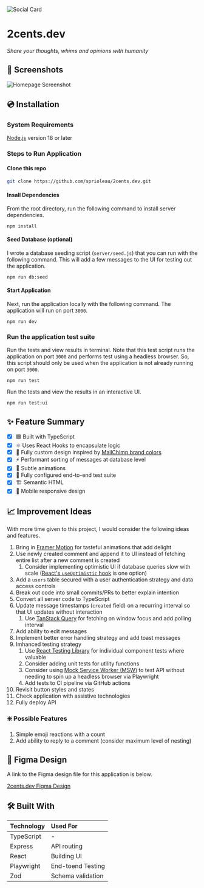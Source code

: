 ![Social Card][social-card-url]

# 2cents.dev

_Share your thoughts, whims and opinions with humanity_

## 📸 Screenshots

![Homepage Screenshot][homepage-screenshot-url]

## 💿 Installation

### System Requirements

[Node.js](https://nodejs.org/en/download) version 18 or later

### Steps to Run Application

#### Clone this repo

```bash
git clone https://github.com/sprioleau/2cents.dev.git
```

#### Insall Dependencies

From the root directory, run the following command to install server dependencies.

```shell
npm install
```

#### Seed Database (optional)

I wrote a database seeding script (`server/seed.js`) that you can run with the following command. This will add a few messages to the UI for testing out the application.

```shell
npm run db:seed
```

#### Start Application

Next, run the application locally with the following command. The application will run on port `3000`.

```shell
npm run dev
```

### Run the application test suite

Run the tests and view results in terminal. Note that this test script runs the application on port `3000` and performs test using a headless browser. So, this script should only be used when the application is not already running on port `3000`.

```shell
npm run test
```

Run the tests and view the results in an interactive UI.

```shell
npm run test:ui
```

## ✨ Feature Summary

- [x] 🟦 Built with TypeScript
- [x] ⚛️ Uses React Hooks to encapsulate logic
- [x] 🎨 Fully custom design inspired by [MailChimp brand colors](https://ux.mailchimp.com/patterns/color)
- [x] ⚡️ Performant sorting of messages at database level
- [x] 💫 Subtle animations
- [x] 🧪 Fully configured end-to-end test suite
- [x] 🏗️ Semantic HTML
- [x] 📱 Mobile responsive design

## 📈 Improvement Ideas

With more time given to this project, I would consider the following ideas and features.

1. Bring in [Framer Motion](https://www.framer.com/motion/) for tasteful animations that add delight
2. Use newly created comment and append it to UI instead of fetching entire list after a new comment is created
   1. Consider implementing optimistic UI if database queries slow with scale ([React's `useOptimistic` hook](https://react.dev/reference/react/useOptimistic#use) is one option)
3. Add a `users` table secured with a user authentication strategy and data access controls
4. Break out code into small commits/PRs to better explain intention
5. Convert all server code to TypeScript
6. Update message timestamps (`created` field) on a recurring interval so that UI updates without interaction
   1. Use [TanStack Query](https://tanstack.com/query/latest) for fetching on window focus and add polling interval
7. Add ability to edit messages
8. Implement better error handling strategy and add toast messages
9. Imhanced testing strategy
   1. Use [React Testing Library](https://testing-library.com/docs/react-testing-library/intro/) for individual component tests where valuable
   2. Consider adding unit tests for utility functions
   3. Consider using [Mock Service Worker (MSW)](https://mswjs.io/) to test API without needing to spin up a headless browser via Playwright
   4. Add tests to CI pipeline via GitHub actions
10. Revisit button styles and states
11. Check application with assistive technologies
12. Fully deploy API

### ❇️ Possible Features

1. Simple emoji reactions with a count
2. Add ability to reply to a comment (consider maximum level of nesting)

## 🎨 Figma Design

A link to the Figma design file for this application is below.

[2cents.dev Figma Design](https://www.figma.com/file/ZFFZbfFd1zVtgqFHJmmVhL/2cents.dev?type=design&node-id=5%3A147&mode=design&t=LJoLGkr6Tt3zbesd-1)

## 🛠 Built With

| Technology | Used For          |
| :--------- | :---------------- |
| TypeScript | -                 |
| Express    | API routing       |
| React      | Building UI       |
| Playwright | End-toend Testing |
| Zod        | Schema validation |

<!-- Project Details -->

[social-card-url]: https://www.2cents.dev/images/social-card.png "Social Card"
[homepage-screenshot-url]: https:2cents.dev/images/homepage-screenshot.png "Homepage Screenshot"
